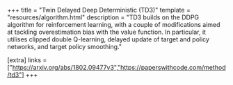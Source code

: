 +++
title = "Twin Delayed Deep Deterministic (TD3)"
template = "resources/algorithm.html"
description = "TD3 builds on the DDPG algorithm for reinforcement learning, with a couple of modifications aimed at tackling overestimation bias with the value function. In particular, it utilises clipped double Q-learning, delayed update of target and policy networks, and target policy smoothing."

[extra]
links = ["https://arxiv.org/abs/1802.09477v3","https://paperswithcode.com/method/td3"]
+++
